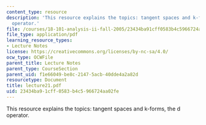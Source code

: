 ```yaml
---
content_type: resource
description: 'This resource explains the topics: tangent spaces and k-forms, the d
  operator.'
file: /courses/18-101-analysis-ii-fall-2005/23434ba91cff0583b4c5966724aa02fe_lecture21.pdf
file_type: application/pdf
learning_resource_types:
- Lecture Notes
license: https://creativecommons.org/licenses/by-nc-sa/4.0/
ocw_type: OCWFile
parent_title: Lecture Notes
parent_type: CourseSection
parent_uid: f1e66049-be8c-2147-5acb-40dde4a2a82d
resourcetype: Document
title: lecture21.pdf
uid: 23434ba9-1cff-0583-b4c5-966724aa02fe
---
```

This resource explains the topics: tangent spaces and k-forms, the d operator.